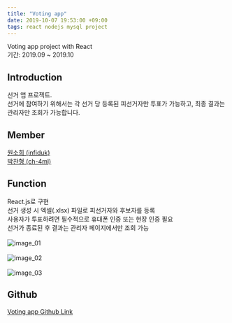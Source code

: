 ```yaml
---
title: "Voting app"
date: 2019-10-07 19:53:00 +09:00
tags: react nodejs mysql project
---
```


Voting app project with React
<br />기간: 2019.09 ~ 2019.10

## Introduction
선거 앱 프로젝트.
<br />선거에 참여하기 위해서는 각 선거 당 등록된 피선거자만 투표가 가능하고, 최종 결과는 관리자만 조회가 가능합니다.

## Member
[원소희 (infiduk)](https://github.com/infiduk)
<br />[박찬형 (ch-4ml)](https://github.com/ch-4ml)

## Function
React.js로 구현
<br />선거 생성 시 엑셀(.xlsx) 파일로 피선거자와 후보자를 등록
<br />사용자가 투표하려면 필수적으로 휴대폰 인증 또는 현장 인증 필요
<br />선거가 종료된 후 결과는 관리자 페이지에서만 조회 가능
<br /><br />![image_01](https://user-images.githubusercontent.com/48206157/67189037-775d8e80-f428-11e9-8fb0-463b35a6ac5b.png)
<br /><br />![image_02](https://user-images.githubusercontent.com/48206157/67189194-c277a180-f428-11e9-8ee5-38dd5afc17f4.png)
<br /><br />![image_03](https://user-images.githubusercontent.com/48206157/67189378-12566880-f429-11e9-8c65-70d5d5bd1479.png)

## Github
[Voting app Github Link](https://github.com/infiduk/voting-app)